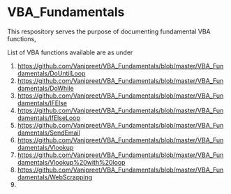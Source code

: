 # VBA_Fundamentals
This respository serves the purpose of documenting fundamental VBA functions, 

List of VBA functions available are as under

1. https://github.com/Vanipreet/VBA_Fundamentals/blob/master/VBA_Fundamentals/DoUntilLoop
2. https://github.com/Vanipreet/VBA_Fundamentals/blob/master/VBA_Fundamentals/DoWhile
3. https://github.com/Vanipreet/VBA_Fundamentals/blob/master/VBA_Fundamentals/IFElse
4. https://github.com/Vanipreet/VBA_Fundamentals/blob/master/VBA_Fundamentals/IfElseLoop
5. https://github.com/Vanipreet/VBA_Fundamentals/blob/master/VBA_Fundamentals/SendEmail
6. https://github.com/Vanipreet/VBA_Fundamentals/blob/master/VBA_Fundamentals/Vlookup
7. https://github.com/Vanipreet/VBA_Fundamentals/blob/master/VBA_Fundamentals/Vlookup%20with%20loop
8. https://github.com/Vanipreet/VBA_Fundamentals/blob/master/VBA_Fundamentals/WebScrapping
9. 
